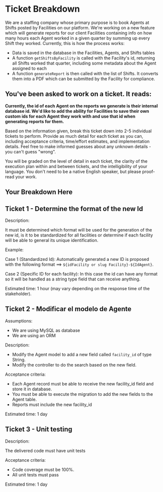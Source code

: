 # Ticket Breakdown

We are a staffing company whose primary purpose is to book Agents at Shifts posted by Facilities on our platform. We're working on a new feature which will generate reports for our client Facilities containing info on how many hours each Agent worked in a given quarter by summing up every Shift they worked. Currently, this is how the process works:

- Data is saved in the database in the Facilities, Agents, and Shifts tables
- A function `getShiftsByFacility` is called with the Facility's id, returning all Shifts worked that quarter, including some metadata about the Agent assigned to each
- A function `generateReport` is then called with the list of Shifts. It converts them into a PDF which can be submitted by the Facility for compliance.

## You've been asked to work on a ticket. It reads:

**Currently, the id of each Agent on the reports we generate is their internal database id. We'd like to add the ability for Facilities to save their own custom ids for each Agent they work with and use that id when generating reports for them.**

Based on the information given, break this ticket down into 2-5 individual tickets to perform. Provide as much detail for each ticket as you can, including acceptance criteria, time/effort estimates, and implementation details. Feel free to make informed guesses about any unknown details - you can't guess "wrong".

You will be graded on the level of detail in each ticket, the clarity of the execution plan within and between tickets, and the intelligibility of your language. You don't need to be a native English speaker, but please proof-read your work.

## Your Breakdown Here

## Ticket 1 - Determine the format of the new Id

Description:

It must be determined which format will be used for the generation of the new id, is it to be standardized for all facilities or determine if each facility will be able to general its unique identification.

Example:

Case 1 (Standardized Id): Automatically generated a new ID is proposed with the following format ==> `${idFacility or slug Facility}-${IdAgent}`.

Case 2 (Specific ID for each facility): In this case the id can have any format so it will be handled as a string type field that can receive anything.

Estimated time: 1 hour (may vary depending on the response time of the stakeholder).

## Ticket 2 - Modificar el modelo de Agente

Assumptions:

- We are using MySQL as database
- We are using an ORM

Description:

- Modify the Agent model to add a new field called `facility_id` of type String.
- Modify the controller to do the search based on the new field.

Acceptance criteria:

- Each Agent record must be able to receive the new facility_id field and store it in database.
- You must be able to execute the migration to add the new fields to the Agent table.
- Reports must include the new facility_id

Estimated time: 1 day

## Ticket 3 - Unit testing

Description:

The delivered code must have unit tests

Acceptance criteria:

- Code coverage must be 100%.
- All unit tests must pass

Estimated time: 1 day
